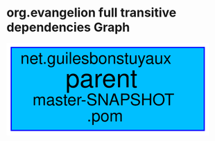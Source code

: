 org.evangelion full transitive dependencies Graph
=================

![Image](images/dependency-graph-full.svg "graph-full")
